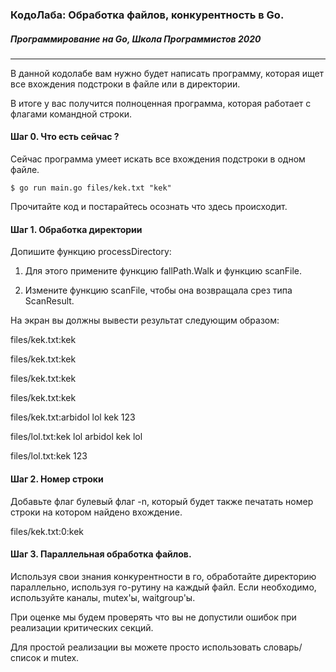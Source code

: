 ### КодоЛаба: Обработка файлов, конкурентность в Go.
##### Программирование на Go, Школа Программистов 2020

***

В данной кодолабе вам нужно будет написать программу, которая ищет все вхождения подстроки в файле или в директории.

В итоге у вас получится полноценная программа, которая работает с флагами командной строки.

#### Шаг 0. Что есть сейчас ?

Сейчас программа умеет искать все вхождения подстроки в одном файле.


```
$ go run main.go files/kek.txt "kek"
```

Прочитайте код и постарайтесь осознать что здесь происходит.

#### Шаг 1. Обработка директории

Допишите функцию processDirectory:

1. Для этого примените функцию fallPath.Walk и функцию scanFile.

2. Измените функцию scanFile, чтобы она возвращала срез типа ScanResult.

На экран вы должны вывести результат следующим образом:

files/kek.txt:kek

files/kek.txt:kek

files/kek.txt:kek

files/kek.txt:kek

files/kek.txt:arbidol lol kek 123

files/lol.txt:kek lol arbidol kek lol

files/lol.txt:kek 123

#### Шаг 2. Номер строки

Добавьте флаг булевый флаг -n, который будет также печатать номер строки на котором найдено вхождение.

files/kek.txt:0:kek

#### Шаг 3. Параллельная обработка файлов.

Используя свои знания конкурентности в го, обработайте директорию параллельно, используя го-рутину на каждый файл.
Если необходимо, используйте каналы, mutex'ы, waitgroup'ы. 

При оценке мы будем проверять что вы не допустили ошибок при реализации критических секций.

Для простой реализации вы можете просто использовать словарь/список и mutex. 
